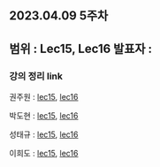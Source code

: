 ## 2023.04.09 5주차
범위 : Lec15, Lec16
발표자 : 
---
### 강의 정리 link

권주원 : [lec15](), [lec16]()

박도현 : [lec15](https://dohlab.tistory.com/28), [lec16](https://dohlab.tistory.com/29)

성태규 : [lec15](), [lec16]()

이희도 : [lec15](), [lec16]()
